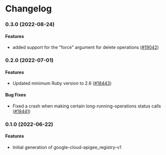 # Changelog

### 0.3.0 (2022-08-24)

#### Features

* added support for the "force" argument for delete operations ([#19042](https://github.com/googleapis/google-cloud-ruby/issues/19042)) 

### 0.2.0 (2022-07-01)

#### Features

* Updated minimum Ruby version to 2.6 ([#18443](https://github.com/googleapis/google-cloud-ruby/issues/18443)) 
#### Bug Fixes

* Fixed a crash when making certain long-running-operations status calls ([#18441](https://github.com/googleapis/google-cloud-ruby/issues/18441)) 

### 0.1.0 (2022-06-22)

#### Features

* Initial generation of google-cloud-apigee_registry-v1
